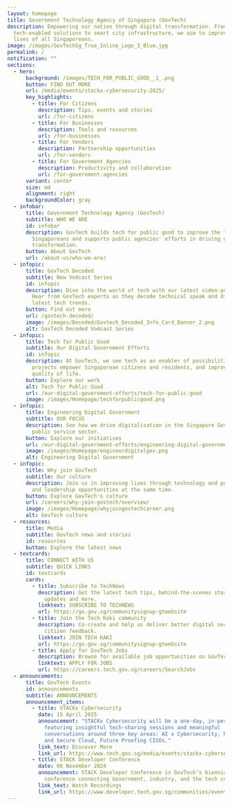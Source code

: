 ```yaml
---
layout: homepage
title: Government Technology Agency of Singapore (GovTech)
description: Empowering our nation through digital transformation. From
  tech-enabled solutions to smart city infrastructure, we aim to improve the
  lives of all Singaporeans.
image: /images/GovTechSg_True_Inline_Logo_3_Blue.jpg
permalink: /
notification: ""
sections:
  - hero:
      background: /images/TECH_FOR_PUBLIC_GOOD__1_.png
      button: FIND OUT MORE
      url: /media/events/stackx-cybersecurity-2025/
      key_highlights:
        - title: For Citizens
          description: Tips, events and stories
          url: /for-citizens
        - title: For Businesses
          description: Tools and resources
          url: /for-businesses
        - title: For Vendors
          description: Partnership opportunities
          url: /for-vendors
        - title: For Government Agencies
          description: Productivity and collaboration
          url: /for-government-agencies
      variant: center
      size: md
      alignment: right
      backgroundColor: gray
  - infobar:
      title: Government Technology Agency (GovTech)
      subtitle: WHO WE ARE
      id: infobar
      description: GovTech builds tech for public good to improve the lives of
        Singaporeans and supports public agencies' efforts in driving digital
        transformation.
      button: About GovTech
      url: /about-us/who-we-are/
  - infopic:
      title: GovTech Decoded
      subtitle: New Vodcast Series
      id: infopic
      description: Dive into the world of tech with our latest video-podcast series.
        Hear from GovTech experts as they decode technical speak and discuss the
        latest tech trends.
      button: Find out more
      url: /govtech-decoded/
      image: /images/Decoded/Govtech_Decoded_Info_Card_Banner_2.png
      alt: GovTech Decoded Vodcast Series
  - infopic:
      title: Tech for Public Good
      subtitle: Our Digital Government Efforts
      id: infopic
      description: At GovTech, we see tech as an enabler of possibilities. Our
        projects empower Singaporean citizens and residents, and improve their
        quality of life.
      button: Explore our work
      alt: Tech for Public Good
      url: /our-digital-government-efforts/tech-for-public-good
      image: /images/Homepage/techforpublicgood.png
  - infopic:
      title: Engineering Digital Government
      subtitle: OUR FOCUS
      description: See how we drive digitalisation in the Singapore Government and the
        public service sector.
      button: Explore our initiatives
      url: /our-digital-government-efforts/engineering-digital-government/
      image: /images/Homepage/engineerdigitalgov.png
      alt: Engineering Digital Government
  - infopic:
      title: Why join GovTech
      subtitle: Our culture
      description: Join us in improving lives through technology and pursuing learning
        and leadership opportunities at the same time.
      button: Explore GovTech's culture
      url: /careers/why-join-govtech/overview/
      image: /images/Homepage/whyjoingovtechcareer.png
      alt: GovTech culture
  - resources:
      title: Media
      subtitle: GovTech news and stories
      id: resources
      button: Explore the latest news
  - textcards:
      title: CONNECT WITH US
      subtitle: QUICK LINKS
      id: textcards
      cards:
        - title: Subscribe to TechNews
          description: Get the latest tech tips, behind-the-scenes stories, GovTech
            updates and more.
          linktext: SUBSCRIBE TO TECHNEWS
          url: https://go.gov.sg/communitysignup-gtwebsite
        - title: Join the Tech Kaki community
          description: Co-create and help us deliver better digital services through
            citizen feedback.
          linktext: JOIN TECH KAKI
          url: https://go.gov.sg/communitysignup-gtwebsite
        - title: Apply for GovTech Jobs
          description: Browse for available job opportunities on GovTech's career portal.
          linktext: APPLY FOR JOBS
          url: https://careers.tech.gov.sg/careers/SearchJobs
  - announcements:
      title: GovTech Events
      id: announcements
      subtitle: ANNOUNCEMENTS
      announcement_items:
        - title: STACKx Cybersecurity
          date: 15 April 2025
          announcement: "STACKx Cybersecurity will be a one-day, in-person event,
            featuring insightful tech-sharing sessions and meaningful
            conversations around three key areas: AI x Cybersecurity, Resilient
            and Secure Cloud, Future Proofing CISOs."
          link_text: Discover More
          link_url: https://www.tech.gov.sg/media/events/stackx-cybersecurity-2025/
        - title: STACK Developer Conference
          date: 06 November 2024
          announcement: STACK Developer Conference is GovTech’s biennial flagship
            conference connecting Government, industry, and the tech community.
          link_text: Watch Recordings
          link_url: https://www.developer.tech.gov.sg/communities/events/conferences/stack-developer-conference-2024/recordings
---
```

